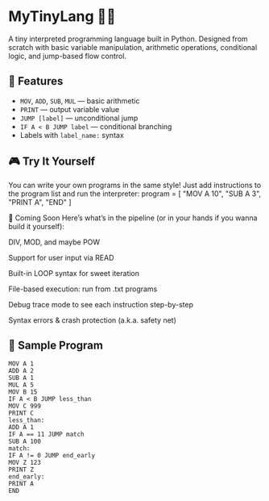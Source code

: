 # MyTinyLang 🧠💬

A tiny interpreted programming language built in Python. Designed from scratch with basic variable manipulation, arithmetic operations, conditional logic, and jump-based flow control.

## 🚀 Features
- `MOV`, `ADD`, `SUB`, `MUL` — basic arithmetic  
- `PRINT` — output variable value  
- `JUMP [label]` — unconditional jump  
- `IF A < B JUMP label` — conditional branching  
- Labels with `label_name:` syntax  

## 🎮 Try It Yourself

You can write your own programs in the same style! Just add instructions to the program list and run the interpreter:
program = [
    "MOV A 10",
    "SUB A 3",
    "PRINT A",
    "END"
]

🔭 Coming Soon
Here’s what’s in the pipeline (or in your hands if you wanna build it yourself):

DIV, MOD, and maybe POW

Support for user input via READ

Built-in LOOP syntax for sweet iteration

File-based execution: run from .txt programs

Debug trace mode to see each instruction step-by-step

Syntax errors & crash protection (a.k.a. safety net)

## 🧠 Sample Program

```plaintext
MOV A 1
ADD A 2
SUB A 1
MUL A 5
MOV B 15
IF A < B JUMP less_than
MOV C 999
PRINT C
less_than:
ADD A 1
IF A == 11 JUMP match
SUB A 100
match:
IF A != 0 JUMP end_early
MOV Z 123
PRINT Z
end_early:
PRINT A
END

